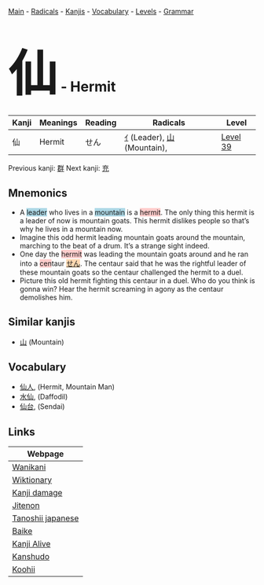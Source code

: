 <style> bigfont {font-size: 100px}</style>
[Main](../index.md) -
[Radicals](../radicals.md) -
[Kanjis](../kanjis.md) -
[Vocabulary](../vocabulary.md) -
[Levels](../levels.md) -
[Grammar](../grammar.md)
# <bigfont> 仙</bigfont> - Hermit 

| Kanji | Meanings | Reading | Radicals | Level |
| --- | --- | --- | --- | --- |
| 仙 | Hermit | せん | [ｲ](../radicals/ｲ.md) (Leader), [山](../radicals/山.md) (Mountain),  | [Level 39](../levels/wk_level39.md) |

Previous kanji: [群](群.md) Next kanji: [充](充.md) 

## Mnemonics
 * A <span style="background-color:#ADD8E6"> leader</span> who lives in a <span style="background-color:#ADD8E6"> mountain</span> is a <span style="background-color:#ffcccb"> hermit</span>. The only thing this hermit is a leader of now is mountain goats. This hermit dislikes people so that’s why he lives in a mountain now.
* Imagine this odd hermit leading mountain goats around the mountain, marching to the beat of a drum. It’s a strange sight indeed.
* One day the <span style="background-color:#ffcccb"> hermit</span> was leading the mountain goats around and he ran into a <span style="background-color:#ffcccb"> cen</span>taur <span style="background-color:#fed8b1"> [せん](https://jisho.org/search/せん)</span>. The centaur said that he was the rightful leader of these mountain goats so the centaur challenged the hermit to a duel.
* Picture this old hermit fighting this centaur in a duel. Who do you think is gonna win? Hear the hermit screaming in agony as the centaur demolishes him.


## Similar kanjis
 * [山](山.md) (Mountain)


## Vocabulary
 * [仙人](../vocabulary/仙.md), (Hermit, Mountain Man)
* [水仙](../vocabulary/仙.md), (Daffodil)
* [仙台](../vocabulary/仙.md), (Sendai)



## Links 

| Webpage |
| --- |
| [Wanikani          ](https://www.wanikani.com/kanji/仙) |
| [Wiktionary        ](https://en.wiktionary.org/wiki/仙) |
| [Kanji damage      ](http://www.kanjidamage.com/kanji/search?utf8=✓&q=仙) |
| [Jitenon           ](https://jitenon.com/kanji/仙) |
| [Tanoshii japanese ](https://www.tanoshiijapanese.com/dictionary/kanji.cfm?k=仙) |
| [Baike             ](https://baike.baidu.com/item/仙) |
| [Kanji Alive       ](https://app.kanjialive.com/仙) |
| [Kanshudo          ](https://www.kanshudo.com/searchmn?q=仙) |
| [Koohii            ](https://kanji.koohii.com/study/kanji/仙) |
